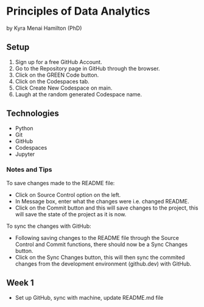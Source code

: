 # Principles of Data Analytics

by Kyra Menai Hamilton (PhD)

## Setup 

1. Sign up for a free GitHub Account.
2. Go to the Repository page in GitHub through the browser.
3. Click on the GREEN Code button.
4. Click on the Codespaces tab.
5. Click Create New Codespace on main.
6. Laugh at the random generated Codespace name.

## Technologies

- Python
- Git
- GitHub
- Codespaces
- Jupyter

### Notes and Tips

To save changes made to the README file:
- Click on Source Control option on the left.
- In Message box, enter what the changes were i.e. changed README.
- Click on the Commit button and this will save changes to the project, this will save the state of the project as it is now.

To sync the changes with GitHub:
- Following saving changes to the README file through the Source Control and Commit functions, there should now be a Sync Changes button.
- Click on the Sync Changes button, this will then sync the commited changes from the development environment (github.dev) with GitHub.

## Week 1 
- Set up GitHub, sync with machine, update README.md file